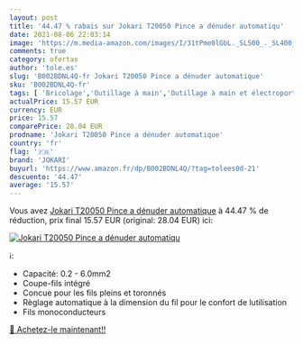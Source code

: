 ```yaml
---
layout: post
title: '44.47 % rabais sur Jokari T20050 Pince a dénuder automatiqu'
date: 2021-08-06 22:03:14
image: 'https://m.media-amazon.com/images/I/31tPme0lGbL._SL500_._SL400_.jpg'
comments: true
category: ofertas
author: 'tole.es'
slug: 'B002BDNL4Q-fr Jokari T20050 Pince a dénuder automatique'
sku: 'B002BDNL4Q-fr'
tags: [ 'Bricolage','Outillage à main','Outillage à main et électroportatif','jokari', ]
actualPrice: 15.57 EUR
currency: EUR
price: 15.57
comparePrice: 28.04 EUR
prodname: 'Jokari T20050 Pince a dénuder automatique'
country: 'fr'
flag: '🇫🇷'
brand: 'JOKARI'
buyurl: 'https://www.amazon.fr/dp/B002BDNL4Q/?tag=tolees0d-21'
descuento: '44.47'
average: '15.57'
---
```


Vous avez [Jokari T20050 Pince a dénuder automatique](https://www.amazon.fr/dp/B002BDNL4Q/?tag=tolees0d-21)  à  44.47 % de réduction, prix final  15.57 EUR (original: 28.04 EUR) ici:

[![Jokari T20050 Pince a dénuder automatiqu](https://m.media-amazon.com/images/I/31tPme0lGbL._SL500_._SL400_.jpg)](https://www.amazon.fr/dp/B002BDNL4Q/?tag=tolees0d-21)

ℹ️:

- Capacité: 0.2 - 6.0mm2
- Coupe-fils intégré
- Concue pour les fils pleins et toronnés
- Règlage automatique à la dimension du fil pour le confort de lutilisation
- Fils monoconducteurs

[🛒 Achetez-le maintenant!!](https://www.amazon.fr/dp/B002BDNL4Q/?tag=tolees0d-21)
